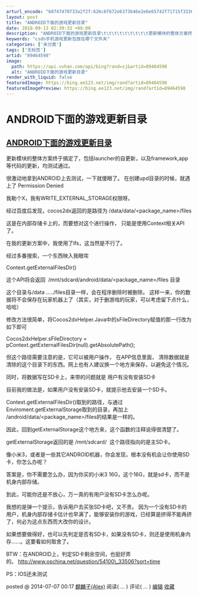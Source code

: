 ```yaml
---
arturl_encode: "68747470733a2f2f:626c6f672e6373646e2e6e65742f71715f3336373230383438:2f61727469636c652f64657461696c732f3839343634353938"
layout: post
title: "ANDROID下面的游戏更新目录"
date: 2018-09-13 02:39:33 +08:00
description: "ANDROID下面的游戏更新目录\t\t\t\t\t\t\t\t\t更新模块的整体方案终于搞定了，包括launcher"
keywords: "csdn手机游戏更新包放在哪个文件夹"
categories: ['未分类']
tags: ['无标签']
artid: "89464598"
image:
  path: https://api.vvhan.com/api/bing?rand=sj&artid=89464598
  alt: "ANDROID下面的游戏更新目录"
render_with_liquid: false
featuredImage: https://bing.ee123.net/img/rand?artid=89464598
featuredImagePreview: https://bing.ee123.net/img/rand?artid=89464598
---
```


# ANDROID下面的游戏更新目录

## [ANDROID下面的游戏更新目录](https://www.cnblogs.com/geniusalex/p/3828897.html)

更新模块的整体方案终于搞定了，包括launcher的自更新，以及framework,app等代码的更新，均测试通过。

很激动地拿到ANDROID上去测试，一下就傻眼了。 在创建upd目录的时候，就遇上了 Permission Denied

我勒个X，我有WRITE\_EXTERNAL\_STORAGE权限呀。

经过百度后发现，cocos2dx返回的是路径为 /data/data/<package\_name>/files

这是在内部存储卡上的，而要想对这个进行操作， 只能是使用Context相关API了。

在我的更新方案中，我使用了lfs，这当然是不行了。

经过多番搜索，一个东西映入我眼帘

Context.getExternalFilesDir()

这个API将会返回  /mnt/sdcard/android/data/<package\_name>/files 目录

这个目录与/data ...../files目录一样，会在程序删除时被删除。 这样一来，你的数据将不会保存在玩家机器上了（其实，对于删游戏的玩家，可以考虑留下点什么，哈哈）

修改方法很简单，将Cocos2dxHelper.Java中的sFileDirectory赋值的那一行改为如下即可

Cocos2dxHelper.sFileDirectory = pContext.getExternalFilesDir(null).getAbsolutePath();

但这个路径需要注意的是，它可以被用户操作， 在APP信息里面， 清除数据就是清除的这个目录下的东西。网上也有人建议换一个地方来保存，以避免这个情况。

同时，将数据写在SD卡上，来带的问题就是 用户有没有安装SD卡

目前我的做法是，如果用户没有安装SD卡，就提示他去安装一个SD卡。

Context.getExternalFilesDir()取到的路径，与通过Enviroment.getExternalStorage取到的目录，再加上 /android/data/<package\_name>/files的结果是一样的。

因此，回到getExternalStorage这个地方来，这个函数的注释说得很清楚了。

getExternalStorage返回的是 /mnt/sdcard/  这个路径指向的是主SD卡。

像小米3，或者是一些其它ANDROID机器，你会发现，根本没有机会让你使用SD卡，你怎么办呢？

答案是，你不需要怎么办，因为你买的小米3 16G，这个16G，就是sd卡，而不是机身内部存储。

到此，可能你还是不放心，万一真的有用户没有SD卡怎么办呢。

我想的是弹一个提示，告诉用户去买张SD卡吧，又不贵。 因为一个没有SD卡的用户，机身内部存储卡估计也早满了，能够安装你的游戏，已经算是挤得不能再挤了，何必为这点东西而大改你的设计。

如果想要做得好，也可以先判定是否有SD卡，如果没有SD卡，则还是使用机身内存……。这要看如何取舍了。

BTW：在ANDROID上，判定SD卡剩余空间，也挺好弄的。 http://www.oschina.net/question/54100\_33506?sort=time

PS：IOS还未测试

posted @
2014-07-07 00:17
[麒麟子(Alex)](https://www.cnblogs.com/qilinzi/)
阅读(
...
) 评论(
...
)
[编辑](https://i.cnblogs.com/EditPosts.aspx?postid=3828897)
[收藏](#)